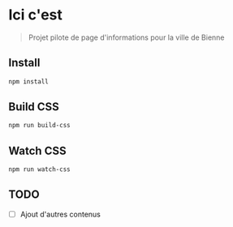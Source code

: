 # Ici c'est

> Projet pilote de page d'informations pour la ville de Bienne

## Install

```bash
npm install
```

## Build CSS

```bash
npm run build-css
```

## Watch CSS

```bash
npm run watch-css
```


## TODO
- [ ] Ajout d'autres contenus
